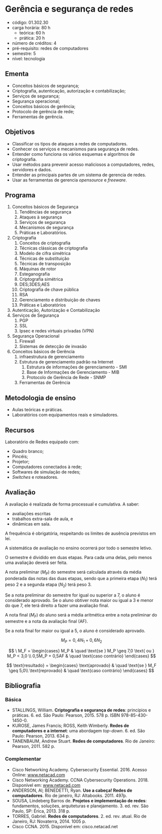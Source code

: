# Gerência e segurança de redes
- código: 01.302.30
- carga horária: 80 h
  - teórica: 60 h
  - prática: 20 h
- número de créditos: 4
- pré-requisito: redes de computadores
- semestre: 5
- nível: tecnologia

## Ementa
- Conceitos básicos de segurança;
- Criptografia, autenticação, autorização e contabilização;
- Serviços de segurança;
- Segurança operacional;
- Conceitos básicos de gerência;
- Protocolo de gerência de rede;
- Ferramentas de gerência.

## Objetivos
- Classificar os tipos de ataques a redes de computadores.
- Conhecer os serviços e mecanismos para segurança de redes.
- Entender como funciona os vários esquemas e algoritmos de criptografia.
- Usar métodos para prevenir acesso maliciosos a computadores, redes, servidores e dados.
- Entender as principais partes de um sistema de gerencia de redes.
- Usar as ferramentas de gerencia *opensource* e *freeware*.

## Programa
1. Conceitos básicos de Segurança
   1. Tendências de segurança
   2. Ataques à segurança
   3. Serviços de segurança
   4. Mecanismos de segurança
   5. Práticas e Laboratórios.
2. Criptografia
   1. Conceitos de criptografia
   2. Técnicas clássicas de criptografia
   3. Modelo de cifra simétrica
   4. Técnicas de substituição
   5. Técnicas de transposição
   6. Máquinas de rotor
   7. Esteganografia
   8. Criptografia simétrica
   9. DES;3DES;AES
   10. Criptografia de chave pública
   11. RSA
   12. Gerenciamento e distribuição de chaves
   13. Práticas e Laboratórios
3. Autenticação, Autorização e Contabilização
4. Serviços de Segurança
   1. PGP
   2. SSL
   3. Ipsec e redes virtuais privadas (VPN)
5. Segurança Operacional
   1. Firewall
   2. Sistemas de detecção de invasão
6. Conceitos básicos de Gerência
   1. infraestrutura de gerenciamento
   2. Estrutura de gerenciamento padrão na Internet
      1. Estrutura de informações de gerenciamento - SMI
      2. Base de Informações de Gerenciamento - MIB
      3. Protocolo de Gerência de Rede - SNMP
   3. Ferramentas de Gerência

## Metodologia de ensino
- Aulas teóricas e práticas.
- Laboratórios com equipamentos reais e simuladores.

## Recursos
Laboratório de Redes equipado com:
- Quadro branco;
- Pincéis;
- Projetor;
- Computadores conectados à rede;
- Softwares de simulação de redes;
- *Switches* e roteadores.

## Avaliação
A avaliação é realizada de forma processual e cumulativa. A saber:
- avaliações escritas
- trabalhos extra-sala de aula, e
- dinâmicas em sala.

A frequência é obrigatória, respeitando os limites de ausência previstos em lei.

A sistemática de avaliação no ensino ocorrerá por todo o semestre letivo.

O semestre é dividido em duas etapas. Para cada uma delas, pelo menos uma avaliação deverá ser feita.

A nota preliminar ($M_P$) do semestre será calculada através da média ponderada das notas das duas etapas, sendo que a primeira etapa ($N_1$) terá peso 2 e a segunda etapa ($N_2$) terá peso 3.

Se a nota preliminar do semestre for igual ou superior a 7, o aluno é considerado aprovado. Se o aluno obtiver nota maior ou igual a 3 e menor do que 7, ele terá direito a fazer uma avaliação final.

A nota final ($M_F$) do aluno será a média aritmética entre a nota preliminar do semestre e a nota da avaliação final (AF).

Se a nota final for maior ou igual a 5, o aluno é considerado aprovado.

$$ M_P = 0,4N_1 + 0,6N_2 $$

$$ \ M_F =
  \begin{cases}
    M_P & \quad \text{se } M_P \geq 7,0 \text{ ou } M_P < 3,0 \\
    0,5M_P + 0,5AF   & \quad \text{caso contrário}
  \end{cases}
$$

$$ \text{resultado} =
  \begin{cases}
    \text{aprovado} & \quad \text{se } M_F \geq 5,0\\
    \text{reprovado}   & \quad \text{caso contrário}
  \end{cases}
$$

## Bibliografia
### Básica
- STALLINGS, William. **Criptografia e segurança de redes**: princípios e práticas. 6. ed. São Paulo: Pearson, 2015. 578 p. ISBN 978-85-430-1450-0.
- KUROSE, James Francis; ROSS, Keith Wimberly. **Redes de computadores e a internet**: uma abordagem *top-down*. 6. ed. São Paulo: Pearson, 2013. 634 p.
- TANENBAUM, Andrew Stuart. **Redes de computadores**. Rio de Janeiro: Pearson, 2011. 582 p.

### Complementar
- Cisco Networking Academy. Cybersecurity Essential. 2016. Acesso Online: www.netacad.com
- Cisco Networking Academy. CCNA Cybersecurity Operations. 2018. Disponível em: www.netacad.com
- ANDERSON, Al; BENEDETTI, Ryan. **Use a cabeça! Redes de computadores**. Rio de janeiro, RJ: Altabooks. 2011. 497p.
- SOUSA, Lindeberg Barros de. **Projetos e implementação de redes**: fundamentos, soluções, arquiteturas e planejamento. 3. ed. rev. São Paulo, SP: Érica, 2013. 318 p.
- TORRES, Gabriel. **Redes de computadores**. 2. ed. rev. atual. Rio de Janeiro, RJ: Novaterra, 2014. 1005 p.
- Cisco CCNA. 2015. Disponível em: cisco.netacad.net
